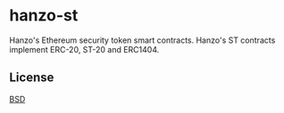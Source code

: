 # hanzo-st
Hanzo's Ethereum security token smart contracts. Hanzo's ST contracts implement
ERC-20, ST-20 and ERC1404.

## License
[BSD][license-url]

[license-url]:      https://github.com/hanzoai/hanzo.js/blob/master/LICENSE
